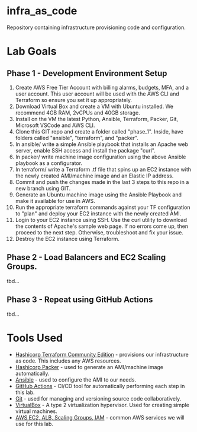 # infra_as_code
Repository containing infrastructure provisioning code and configuration.

# Lab Goals
## Phase 1 - Development Environment Setup
1. Create AWS Free Tier Account with billing alarms, budgets, MFA, and a user account. This user account will be used with the AWS CLI and Terraform so ensure you set it up appropriately. 
2. Download Virtual Box and create a VM with Ubuntu installed. We recommend 4GB RAM, 2vCPUs and 40GB storage.
3. Install on the VM the latest Python, Ansible, Terraform, Packer, Git, Microsoft VSCode and AWS CLI.
4. Clone this GIT repo and create a folder called "phase_1". Inside, have folders called "ansible", "terraform", and "packer".
5. In ansible/ write a simple Ansible playbook that installs an Apache web server, enable SSH access and install the package "curl".
6. In packer/ write machine image configuration using the above Ansible playbook as a configurator. 
7. In terraform/ write a Terraform .tf file that spins up an EC2 instance with the newly created AMI/machine image and an Elastic IP address.
8. Commit and push the changes made in the last 3 steps to this repo in a new branch using GIT.
9. Generate an Ubuntu machine image using the Ansible Playbook and make it available for use in AWS.
10. Run the appropriate terraform commands against your TF configuration to "plan" and deploy your EC2 instance with the newly created AMI.
11. Login to your EC2 instance using SSH. Use the curl utility to download the contents of Apache's sample web page. If no errors come up, then proceed to the next step. Otherwise, troubleshoot and fix your issue.
12. Destroy the EC2 instance using Terraform.

## Phase 2 - Load Balancers and EC2 Scaling Groups.
tbd...

## Phase 3 - Repeat using GitHub Actions
tbd...
    

# Tools Used
- [Hashicorp Terraform Community Edition](https://spacelift.io/blog/terraform-ec2-instance) - provisions our infrastructure as code. This includes any AWS resources.
- [Hashicorp Packer](https://computingforgeeks.com/build-aws-ec2-machine-images-with-packer-and-ansible/?expand_article=1) - used to generate an AMI/machine image automatically.
- [Ansible](https://spacelift.io/blog/ansible-tutorial) - used to configure the AMI to our needs.
- [GitHub Actions](https://www.pluralsight.com/resources/blog/cloud/how-to-use-github-actions-to-automate-terraform) - CI/CD tool for automatically performing each step in this lab.
- [Git](https://www.w3schools.com/git/git_intro.asp?remote=github) - used for managing and versioning source code collaboratively.
- [VirtualBox](https://www.geeksforgeeks.org/how-to-install-ubuntu-on-virtualbox/) - A type 2 virtualization hypervisor. Used for creating simple virtual machines.
- [AWS EC2, ALB, Scaling Groups, IAM](https://docs.aws.amazon.com/index.html) - common AWS services we will use for this lab.
